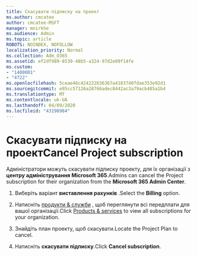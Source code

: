 ```yaml
---
title: Скасувати підписку на проект
ms.author: cmcatee
author: cmcatee-MSFT
manager: mnirkhe
ms.audience: Admin
ms.topic: article
ROBOTS: NOINDEX, NOFOLLOW
localization_priority: Normal
ms.collection: Adm_O365
ms.assetid: ef2df989-8539-48b5-a324-97d2e09f14fe
ms.custom:
- "1400001"
- "4722"
ms.openlocfilehash: 5ceae46c424222636367a4183740fdae353e92d1
ms.sourcegitcommit: e95cc57126a28766adec8442ac3a79acb485a1b4
ms.translationtype: MT
ms.contentlocale: uk-UA
ms.lasthandoff: 04/09/2020
ms.locfileid: "43198984"
---
```

# <a name="cancel-project-subscription"></a><span data-ttu-id="dd73a-102">Скасувати підписку на проект</span><span class="sxs-lookup"><span data-stu-id="dd73a-102">Cancel Project subscription</span></span>

<span data-ttu-id="dd73a-103">Адміністратори можуть скасувати підписку проекту, для їх організації з **центру адміністрування Microsoft 365**.</span><span class="sxs-lookup"><span data-stu-id="dd73a-103">Admins can cancel the Project subscription for their organization from the **Microsoft 365 Admin Center**.</span></span> 

1. <span data-ttu-id="dd73a-104">Виберіть варіант **виставлення рахунків** .</span><span class="sxs-lookup"><span data-stu-id="dd73a-104">Select the **Billing** option.</span></span>

2. <span data-ttu-id="dd73a-105">Натисніть [продукти & служби](https://admin.microsoft.com/AdminPortal/Home?adminportal=1&msCV=%2BbOQtMNsz0ei8f5z.0.36#/subscriptions) , щоб переглянути всі передплати для вашої організації.</span><span class="sxs-lookup"><span data-stu-id="dd73a-105">Click [Products & services](https://admin.microsoft.com/AdminPortal/Home?adminportal=1&msCV=%2BbOQtMNsz0ei8f5z.0.36#/subscriptions) to view all subscriptions for your organization.</span></span>

3. <span data-ttu-id="dd73a-106">Знайдіть план проекту, щоб скасувати.</span><span class="sxs-lookup"><span data-stu-id="dd73a-106">Locate the Project Plan to cancel.</span></span>

4. <span data-ttu-id="dd73a-107">Натисніть **скасувати підписку**.</span><span class="sxs-lookup"><span data-stu-id="dd73a-107">Click **Cancel subscription**.</span></span>
